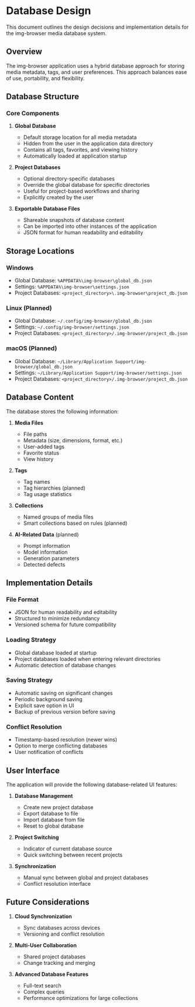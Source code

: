 # Database Design

This document outlines the design decisions and implementation details for the img-browser media database system.

## Overview

The img-browser application uses a hybrid database approach for storing media metadata, tags, and user preferences. This approach balances ease of use, portability, and flexibility.

## Database Structure

### Core Components

1. **Global Database**
   - Default storage location for all media metadata
   - Hidden from the user in the application data directory
   - Contains all tags, favorites, and viewing history
   - Automatically loaded at application startup

2. **Project Databases**
   - Optional directory-specific databases
   - Override the global database for specific directories
   - Useful for project-based workflows and sharing
   - Explicitly created by the user

3. **Exportable Database Files**
   - Shareable snapshots of database content
   - Can be imported into other instances of the application
   - JSON format for human readability and editability

## Storage Locations

### Windows
- Global Database: `%APPDATA%\img-browser\global_db.json`
- Settings: `%APPDATA%\img-browser\settings.json`
- Project Databases: `<project_directory>\.img-browser\project_db.json`

### Linux (Planned)
- Global Database: `~/.config/img-browser/global_db.json`
- Settings: `~/.config/img-browser/settings.json`
- Project Databases: `<project_directory>/.img-browser/project_db.json`

### macOS (Planned)
- Global Database: `~/Library/Application Support/img-browser/global_db.json`
- Settings: `~/Library/Application Support/img-browser/settings.json`
- Project Databases: `<project_directory>/.img-browser/project_db.json`

## Database Content

The database stores the following information:

1. **Media Files**
   - File paths
   - Metadata (size, dimensions, format, etc.)
   - User-added tags
   - Favorite status
   - View history

2. **Tags**
   - Tag names
   - Tag hierarchies (planned)
   - Tag usage statistics

3. **Collections**
   - Named groups of media files
   - Smart collections based on rules (planned)

4. **AI-Related Data** (planned)
   - Prompt information
   - Model information
   - Generation parameters
   - Detected defects

## Implementation Details

### File Format
- JSON for human readability and editability
- Structured to minimize redundancy
- Versioned schema for future compatibility

### Loading Strategy
- Global database loaded at startup
- Project databases loaded when entering relevant directories
- Automatic detection of database changes

### Saving Strategy
- Automatic saving on significant changes
- Periodic background saving
- Explicit save option in UI
- Backup of previous version before saving

### Conflict Resolution
- Timestamp-based resolution (newer wins)
- Option to merge conflicting databases
- User notification of conflicts

## User Interface

The application will provide the following database-related UI features:

1. **Database Management**
   - Create new project database
   - Export database to file
   - Import database from file
   - Reset to global database

2. **Project Switching**
   - Indicator of current database source
   - Quick switching between recent projects

3. **Synchronization**
   - Manual sync between global and project databases
   - Conflict resolution interface

## Future Considerations

1. **Cloud Synchronization**
   - Sync databases across devices
   - Versioning and conflict resolution

2. **Multi-User Collaboration**
   - Shared project databases
   - Change tracking and merging

3. **Advanced Database Features**
   - Full-text search
   - Complex queries
   - Performance optimizations for large collections

